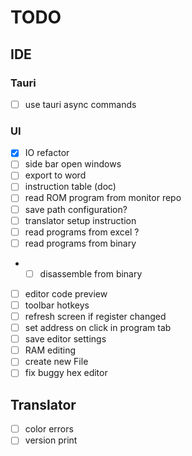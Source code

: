 # TODO

## IDE

### Tauri
- [ ] use tauri async commands

### UI
- [x] IO refactor
- [ ] side bar open windows
- [ ] export to word
- [ ] instruction table (doc)
- [ ] read ROM program from monitor repo
- [ ] save path configuration? 
- [ ] translator setup instruction
- [ ] read programs from excel ?
- [ ] read programs from binary
- - [ ] disassemble from binary
- [ ] editor code preview
- [ ] toolbar hotkeys
- [ ] refresh screen if register changed
- [ ] set address on click in program tab
- [ ] save editor settings
- [ ] RAM editing
- [ ] create new File
- [ ] fix buggy hex editor

## Translator
- [ ] color errors 
- [ ] version print